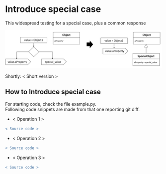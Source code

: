 # Introduce special case
This widespread testing for a special case, plus a common response

![Schema](./image.png)
 
Shortly: < Short version >

## How to Introduce special case
For starting code, check the file example.py.  
Following code snippets are made from that one reporting git diff.
 
 * < Operation 1 >
 ```diff  
 < Source code >
 ```

 * < Operation 2 >
 ```diff    
 < Source code >
 ```
 
  * < Operation 3 >
 ```diff    
 < Source code >
 ```